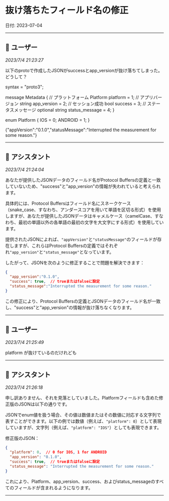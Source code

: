 # 抜け落ちたフィールド名の修正

日付: 2023-07-04

---

## 👤 ユーザー
*2023/7/4 21:23:27*

以下のprotoで作成したJSONがsuccessとapp\_versionが抜け落ちてしまった。どうして？

syntax = "proto3";

message Metadata {
  // プラットフォーム
  Platform platform = 1;
  // アプリバージョン
  string app\_version = 2;
  // セッション成功
  bool success = 3;
  // ステータスメッセージ
  optional string status\_message = 4;
}

enum Platform {
  IOS = 0;
  ANDROID = 1;
}

{"appVersion":"0.1.0","statusMessage":"Interrupted the measurement for some reason."}

---

## 🤖 アシスタント
*2023/7/4 21:24:04*

あなたが提供したJSONデータのフィールド名がProtocol Buffersの定義と一致していないため、"success"と"app_version"の情報が失われていると考えられます。

具体的には、Protocol Buffersはフィールド名にスネークケース（snake_case、すなわち、アンダースコアを用いて単語を区切る形式）を使用しますが、あなたが提供したJSONデータはキャメルケース（camelCase、すなわち、最初の単語以外の各単語の最初の文字を大文字にする形式）を使用しています。

提供されたJSONによれば、`"appVersion"`と`"statusMessage"`のフィールドが存在しますが、これらはProtocol Buffersの定義ではそれぞれ`"app_version"`と`"status_message"`となっています。

したがって、JSONを次のように修正することで問題を解決できます：

```json
{
  "app_version":"0.1.0",
  "success": true,  // trueまたはfalseに設定
  "status_message":"Interrupted the measurement for some reason."
}
```

この修正により、Protocol Buffersの定義とJSONデータのフィールド名が一致し、"success"と"app_version"の情報が抜け落ちなくなります。

---

## 👤 ユーザー
*2023/7/4 21:25:49*

platform が抜けているのだけれども

---

## 🤖 アシスタント
*2023/7/4 21:26:18*

申し訳ありません、それを見落としていました。Platformフィールドも含めた修正版のJSONは以下の通りです。

JSONでenum値を扱う場合、その値は数値またはその数値に対応する文字列で表すことができます。以下の例では数値（例えば、`"platform": 0`）として表現していますが、文字列（例えば、`"platform": "IOS"`）としても表現できます。

修正版のJSON：
```json
{
  "platform": 0,  // 0 for IOS, 1 for ANDROID
  "app_version": "0.1.0",
  "success": true,  // trueまたはfalseに設定
  "status_message": "Interrupted the measurement for some reason."
}
```
これにより、Platform、app_version、success、およびstatus_messageのすべてのフィールドが含まれるようになります。

---
